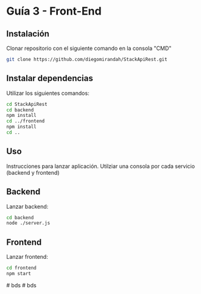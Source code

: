 # Guía 3 - Front-End

## Instalación

Clonar repositorio con el siguiente comando en la consola "CMD"
```bash
git clone https://github.com/diegomirandah/StackApiRest.git
```

## Instalar dependencias
Utilizar los siguientes comandos:
```bash
cd StackApiRest
cd backend
npm install
cd ../frontend
npm install
cd ..
```

## Uso
Instrucciones para lanzar aplicación. Utilziar una consola por cada servicio (backend y frontend)

## Backend
Lanzar backend:
```bash
cd backend
node ./server.js
```

## Frontend
Lanzar frontend:
```bash
cd frontend
npm start
```

#   b d s  
 #   b d s  
 